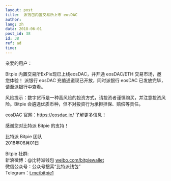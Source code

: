 ```yaml
---
layout: post
title:  派钱包内置交易所上市 eosDAC
author: 
lang: zh
data: 2018-06-01
post_id: 38
id: 38
ref: ad
time: 
---
```



亲爱的用户：

Bitpie 内置交易所ExPie现已上线eosDAC，并开通 eosDAC/ETH 交易市场，邀您体验！
派银行 eosDAC 充值通道现已开放，同时派银行 eosDAC 已发放完毕，请至派银行中查看。


风险提示：数字货币是一种高风险的投资方式，请投资者谨慎购买，并注意投资风险。Bitpie 会遴选优质币种，但不对投资行为承担担保、赔偿等责任。


eosDAC 官网：<a href="https://eosdac.io/" target="_blank">https://eosdac.io/ </a>了解更多信息！
 

感谢您对比特派 Bitpie 的支持！


比特派 Bitpie 团队<br/>
2018年06月01日


Bitpie 社群:<br/>
新浪微博：@比特派钱包 <a href="https://weibo.com/bitpiewallet" target="_blank">weibo.com/bitpiewallet</a><br/>
微信公众号：公众号搜索“比特派钱包”<br/>
Telegram：<a href="https://t.me/bitpie1" target="_blank">t.me/bitpie1</a>

